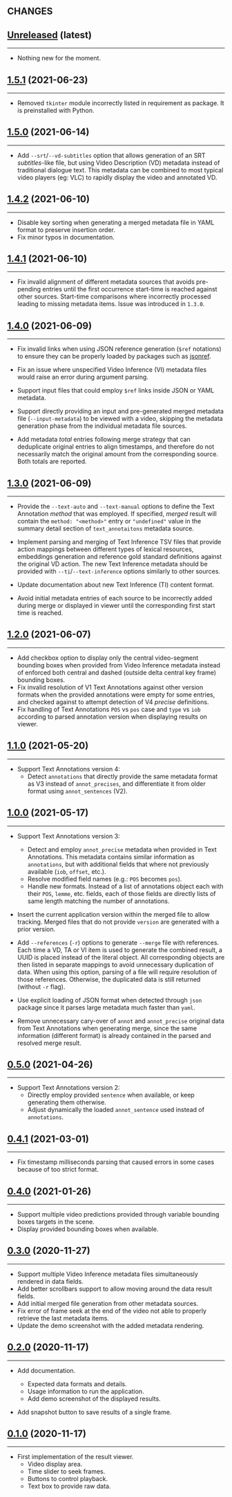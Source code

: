 ## CHANGES

[Unreleased](https://www.crim.ca/stash/projects/FAR/repos/video-result-viewer) (latest)
------------------------------------------------------------------------------------------------------------------------
____________

* Nothing new for the moment.

[1.5.1](https://www.crim.ca/stash/projects/FAR/repos/video-result-viewer/browse?at=refs/tags/1.5.1) (2021-06-23)
------------------------------------------------------------------------------------------------------------------------
____________

* Removed `tkinter` module incorrectly listed in requirement as package. It is preinstalled with Python.

[1.5.0](https://www.crim.ca/stash/projects/FAR/repos/video-result-viewer/browse?at=refs/tags/1.5.0) (2021-06-14)
------------------------------------------------------------------------------------------------------------------------
____________

* Add `--srt`/`--vd-subtitles` option that allows generation of an SRT *subtitles*-like file, but using
  Video Description (VD) metadata instead of traditional dialogue text. This metadata can be combined to most typical
  video players (eg: VLC) to rapidly display the video and annotated VD.

[1.4.2](https://www.crim.ca/stash/projects/FAR/repos/video-result-viewer/browse?at=refs/tags/1.4.2) (2021-06-10)
------------------------------------------------------------------------------------------------------------------------
____________

* Disable key sorting when generating a merged metadata file in YAML format to preserve insertion order.
* Fix minor typos in documentation.

[1.4.1](https://www.crim.ca/stash/projects/FAR/repos/video-result-viewer/browse?at=refs/tags/1.4.1) (2021-06-10)
------------------------------------------------------------------------------------------------------------------------
____________

* Fix invalid alignment of different metadata sources that avoids pre-pending entries until the first occurrence
  start-time is reached against other sources. Start-time comparisons where incorrectly processed leading to missing
  metadata items. Issue was introduced in `1.3.0`.

[1.4.0](https://www.crim.ca/stash/projects/FAR/repos/video-result-viewer/browse?at=refs/tags/1.4.0) (2021-06-09)
------------------------------------------------------------------------------------------------------------------------
____________

* Fix invalid links when using JSON reference generation (`$ref` notations) to ensure they can be properly loaded by
  packages such as [jsonref](https://pypi.org/project/jsonref/).

* Fix an issue where unspecified Video Inference (VI) metadata files would raise an error during argument parsing.

* Support input files that could employ `$ref` links inside JSON or YAML metadata.

* Support directly providing an input and pre-generated merged metadata file (`--input-metadata`) to be viewed
  with a video, skipping the metadata generation phase from the individual metadata file sources.

* Add metadata *total* entries following merge strategy that can deduplicate original entries to align timestamps,
  and therefore do not necessarily match the original amount from the corresponding source. Both totals are reported.

[1.3.0](https://www.crim.ca/stash/projects/FAR/repos/video-result-viewer/browse?at=refs/tags/1.3.0) (2021-06-09)
------------------------------------------------------------------------------------------------------------------------
____________

* Provide the `--text-auto` and `--text-manual` options to define the Text Annotation *method* that was employed.
  If specified, *merged* result will contain the `method: "<method>"` entry or `"undefined"` value in the
  summary detail section of `text_annotaitons` metadata source.

* Implement parsing and merging of Text Inference TSV files that provide action mappings between different types of
  lexical resources, embeddings generation and reference gold standard definitions against the original VD action.
  The new Text Inference metadata should be provided with `--ti`/`--text-inference` options similarly to other sources.

* Update documentation about new Text Inference (TI) content format.

* Avoid initial metadata entries of each source to be incorrectly added during merge or displayed in viewer until
  the corresponding first start time is reached.

[1.2.0](https://www.crim.ca/stash/projects/FAR/repos/video-result-viewer/browse?at=refs/tags/1.2.0) (2021-06-07)
------------------------------------------------------------------------------------------------------------------------
____________

* Add checkbox option to display only the central video-segment bounding boxes when provided from Video Inference
  metadata instead of enforced both central and dashed (outside delta central key frame) bounding boxes.
* Fix invalid resolution of V1 Text Annotations against other version formats when the provided annotations were empty
  for some entries, and checked against to attempt detection of V4 *precise* definitions.
* Fix handling of Text Annotations `POS` vs `pos` case and `type` vs `iob` according to parsed annotation version
  when displaying results on viewer.

[1.1.0](https://www.crim.ca/stash/projects/FAR/repos/video-result-viewer/browse?at=refs/tags/1.1.0) (2021-05-20)
------------------------------------------------------------------------------------------------------------------------
____________

* Support Text Annotations version 4:
  - Detect ``annotations`` that directly provide the same metadata format as V3 instead of ``annot_precises``,
    and differentiate it from older format using ``annot_sentences`` (V2).

[1.0.0](https://www.crim.ca/stash/projects/FAR/repos/video-result-viewer/browse?at=refs/tags/1.0.0) (2021-05-17)
------------------------------------------------------------------------------------------------------------------------
____________

* Support Text Annotations version 3:
  - Detect and employ `annot_precise` metadata when provided in Text Annotations.
    This metadata contains similar information as `annotations`, but with additional fields that where not previously
    available (`iob`, `offset`, etc.).
  - Resolve modified field names  (e.g.: `POS` becomes `pos`).
  - Handle new formats. Instead of a list of annotations object each with their `POS`, `lemme`, etc. fields, each of
    those fields are directly lists of same length matching the number of annotations.

* Insert the current application version within the merged file to allow tracking.
  Merged files that do not provide ``version`` are generated with a prior version.

* Add ``--references`` (`-r`) options to generate ``--merge`` file with references. Each time a VD, TA or VI item is
  used to generate the combined result, a UUID is placed instead of the literal object. All corresponding objects are
  then listed in separate mappings to avoid unnecessary duplication of data. When using this option, parsing of a file
  will require resolution of those references. Otherwise, the duplicated data is still returned (without `-r` flag).

* Use explicit loading of JSON format when detected through ``json`` package since it parses large metadata
  much faster than ``yaml``.

* Remove unnecessary cary-over of ``annot`` and ``annot_precise`` original data from Text Annotations when generating
  merge, since the same information (different format) is already contained in the parsed and resolved merge result.

[0.5.0](https://www.crim.ca/stash/projects/FAR/repos/video-result-viewer/browse?at=refs/tags/0.5.0) (2021-04-26)
------------------------------------------------------------------------------------------------------------------------
____________

* Support Text Annotations version 2:
  - Directly employ provided `sentence` when available, or keep generating them otherwise.
  - Adjust dynamically the loaded `annot_sentence` used instead of `annotations`.

[0.4.1](https://www.crim.ca/stash/projects/FAR/repos/video-result-viewer/browse?at=refs/tags/0.4.1) (2021-03-01)
------------------------------------------------------------------------------------------------------------------------
____________

* Fix timestamp milliseconds parsing that caused errors in some cases because of too strict format.

[0.4.0](https://www.crim.ca/stash/projects/FAR/repos/video-result-viewer/browse?at=refs/tags/0.4.0) (2021-01-26)
------------------------------------------------------------------------------------------------------------------------
____________

* Support multiple video predictions provided through variable bounding boxes targets in the scene.
* Display provided bounding boxes when available.

[0.3.0](https://www.crim.ca/stash/projects/FAR/repos/video-result-viewer/browse?at=refs/tags/0.3.0) (2020-11-27)
------------------------------------------------------------------------------------------------------------------------
____________

* Support multiple Video Inference metadata files simultaneously rendered in data fields.
* Add better scrollbars support to allow moving around the data result fields.
* Add initial merged file generation from other metadata sources.
* Fix error of frame seek at the end of the video not able to properly retrieve the last metadata items.
* Update the demo screenshot with the added metadata rendering.

[0.2.0](https://www.crim.ca/stash/projects/FAR/repos/video-result-viewer/browse?at=refs/tags/0.2.0) (2020-11-17)
------------------------------------------------------------------------------------------------------------------------
____________

* Add documentation.
  - Expected data formats and details.
  - Usage information to run the application.
  - Add demo screenshot of the displayed results.

* Add snapshot button to save results of a single frame.

[0.1.0](https://www.crim.ca/stash/projects/FAR/repos/video-result-viewer/browse?at=refs/tags/0.1.0) (2020-11-17)
------------------------------------------------------------------------------------------------------------------------
____________

* First implementation of the result viewer.
  - Video display area.
  - Time slider to seek frames.
  - Buttons to control playback.
  - Text box to provide raw data.
